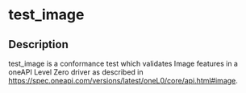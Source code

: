 # test_image

## Description
test_image is a conformance test which validates Image features in a oneAPI Level Zero driver as described in https://spec.oneapi.com/versions/latest/oneL0/core/api.html#image.
